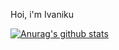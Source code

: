 Hoi, i'm Ivaniku

[![Anurag's github stats](https://github-readme-stats.vercel.app/api?username=Ivaniku&show_icons=true&theme=blueberry)](https://github.com/anuraghazra/github-readme-stats)
